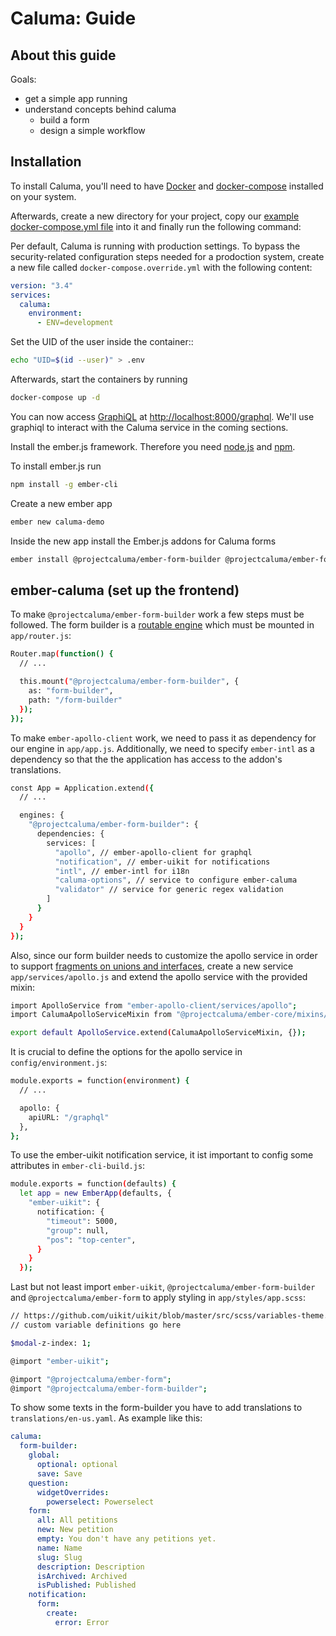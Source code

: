 # Caluma: Guide

## About this guide

Goals:

* get a simple app running
* understand concepts behind caluma
  * build a form
  * design a simple workflow

## Installation

To install Caluma, you'll need to have [Docker](https://docs.docker.com/install/) and [docker-compose](https://docs.docker.com/compose/install/) installed on your system.

Afterwards, create a new directory for your project, copy our [example docker-compose.yml file](https://github.com/projectcaluma/caluma/blob/main/docker-compose.yml) into it and finally run the following command:

Per default, Caluma is running with production settings. To bypass the security-related configuration steps needed for a prodoction system, create a new file called `docker-compose.override.yml` with the following content:

```yml
version: "3.4"
services:
  caluma:
    environment:
      - ENV=development
```

Set the UID of the user inside the container::

```bash
echo "UID=$(id --user)" > .env
```

Afterwards, start the containers by running

```bash
docker-compose up -d
```

You can now access [GraphiQL](https://github.com/graphql/graphiql) at [http://localhost:8000/graphql](http://localhost:8000/graphql). We'll use graphiql to interact with the Caluma service in the coming sections.

Install the ember.js framework. Therefore you need [node.js](https://nodejs.org/en/) and [npm](https://www.npmjs.com/get-npm).

To install ember.js run

```bash
npm install -g ember-cli
```

Create a new ember app

```bash
ember new caluma-demo
```

Inside the new app install the Ember.js addons for Caluma forms

```bash
ember install @projectcaluma/ember-form-builder @projectcaluma/ember-form
```

## ember-caluma (set up the frontend)

To make `@projectcaluma/ember-form-builder` work a few steps must be followed. The form builder is a [routable engine](http://ember-engines.com) which must be mounted in `app/router.js`:

```bash
Router.map(function() {
  // ...

  this.mount("@projectcaluma/ember-form-builder", {
    as: "form-builder",
    path: "/form-builder"
  });
});
```

To make `ember-apollo-client` work, we need to pass it as dependency for our engine in `app/app.js`. Additionally, we need to specify `ember-intl` as a dependency so that the the application has access to the addon's translations.

```bash
const App = Application.extend({
  // ...

  engines: {
    "@projectcaluma/ember-form-builder": {
      dependencies: {
        services: [
          "apollo", // ember-apollo-client for graphql
          "notification", // ember-uikit for notifications
          "intl", // ember-intl for i18n
          "caluma-options", // service to configure ember-caluma
          "validator" // service for generic regex validation
        ]
      }
    }
  }
});
```

Also, since our form builder needs to customize the apollo service in order to support [fragments on unions and interfaces](https://www.apollographql.com/docs/react/advanced/fragments.html#fragment-matcher), create a new service `app/services/apollo.js` and extend the apollo service with the provided mixin:

```bash
import ApolloService from "ember-apollo-client/services/apollo";
import CalumaApolloServiceMixin from "@projectcaluma/ember-core/mixins/caluma-apollo-service-mixin";

export default ApolloService.extend(CalumaApolloServiceMixin, {});
```

It is crucial to define the options for the apollo service in `config/environment.js`:

```bash
module.exports = function(environment) {
  // ...

  apollo: {
    apiURL: "/graphql"
  },
};
```

To use the ember-uikit notification service, it ist important to config some attributes in `ember-cli-build.js`:

```bash
module.exports = function(defaults) {
  let app = new EmberApp(defaults, {
    "ember-uikit": {
      notification: {
        "timeout": 5000,
        "group": null,
        "pos": "top-center",
      }
    }
  });
```

Last but not least import `ember-uikit`, `@projectcaluma/ember-form-builder` and `@projectcaluma/ember-form` to apply styling in `app/styles/app.scss`:

```bash
// https://github.com/uikit/uikit/blob/master/src/scss/variables-theme.scss
// custom variable definitions go here

$modal-z-index: 1;

@import "ember-uikit";

@import "@projectcaluma/ember-form";
@import "@projectcaluma/ember-form-builder";
```

To show some texts in the form-builder you have to add translations to `translations/en-us.yaml`. As example like this:

```yaml
caluma:
  form-builder:
    global:
      optional: optional
      save: Save
    question:
      widgetOverrides:
        powerselect: Powerselect
    form:
      all: All petitions
      new: New petition
      empty: You don't have any petitions yet.
      name: Name
      slug: Slug
      description: Description
      isArchived: Archived
      isPublished: Published
    notification:
      form:
        create:
          error: Error
```
